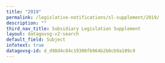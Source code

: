 ```yaml
---
title: "2019"
permalink: /legislative-notifications/sl-supplement/2019/
description: ""
third_nav_title: Subsidiary Legislation Supplement
layout: datagovsg-v2-search
default_field: Subject
infotext: true
datagovsg-id: d_d98d4c84c19300fb964b2b0cb9a109c9
---
```

